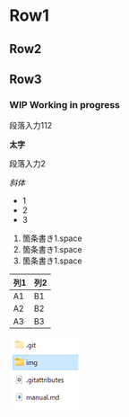 # Row1
## Row2
## Row3
### WIP Working in progress
段落入力112

**太字**

段落入力2

*斜体*

- 1
- 2
- 3

1. 箇条書き1.space
1. 箇条書き1.space
1. 箇条書き1.space

|列1|列2
|--|--
|A1 |B1
|A2 |B2
|A3 |B3

![画像](img/scr1.png)